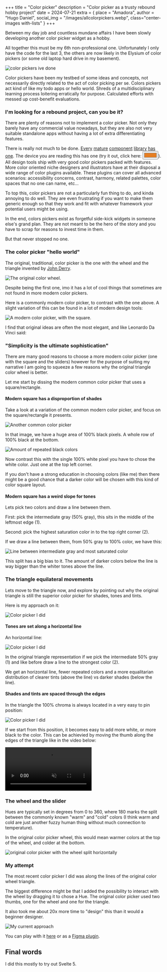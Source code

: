 +++
title = "Color picker"
description = "Color picker as a trusty rebound hobby project"
date = 2024-07-21
extra = { place = "Amadora", author = "Hugo Daniel", social_img = "/images/allcolorpickers.webp", class="center-images with-lists" }
+++

Between my day job and countless mundane affairs I have been slowly developing another color picker widget as a hobby.

All together this must be my 6th non-professional one. Unfortunately I only have the code for the last 3, the others are now likely in the Elysium of color pickers (or some old laptop hard drive in my basement).

![color pickers ive done](/images/allcolorpickers.webp)

Color pickers have been my testbed of some ideas and concepts, not necessarily directly related to the act of color picking per se. Colors pickers act kind of like my todo apps or hello world.
Shreds of a multidisciplinary learning process loitering erratically for purpose. Calculated efforts with messed up cost-benefit evaluations.

### I'm looking for a rebound project, can you be it? 

There are plenty of reasons not to implement a color picker. Not only they barely have any commercial value nowadays, but they are also not very suitable standalone apps without having a lot of extra differentiating features.

There is really not much to be done. [Every](https://react-spectrum.adobe.com/react-spectrum/ColorPicker.html) [mature](https://ant.design/components/color-picker) [component](https://developer.microsoft.com/en-us/fluentui#/controls/web/colorpicker) [library](https://react-bootstrap.netlify.app/docs/forms/form-control/#color) [has](https://mui.com/material-ui/customization/color/#picking-colors) [one](https://mantine.dev/core/color-picker/). The device you are reading this has one (try it out, click here: <input type="color" value="#E67E22" />). All design tools ship with very good color pickers packed with features.
More color oriented niche designers and illustrators have at their disposal a wide range of color plugins available. These plugins can cover all advanced scenarios: accessibility concerns, contrast, harmony, related palettes, color spaces that no one can name, etc...

To top this, color pickers are not a particularly fun thing to do, and kinda annoying to do well. They are even frustrating if you want to make them generic enough so that they work and fit with whatever framework your potential users might be using.

In the end, colors pickers exist as forgetful side-kick widgets in someone else's grand plan. They are not meant to be the hero of the story and you have to scrap for reasons to invest time in them. 

But that never stopped no one.

### The color picker "hello world" 

The original, traditional, color picker is the one with the wheel and the triangle invented by [John Derry](https://www.pixlart.com/pixlart/2018/12/11/color-wheel-keeps-on-turnin).

![The original color wheel.](/images/fractal_design_painter_software.png "Fractal Design Painter 3.0. Image from https://winworldpc.com/product/fractal-design-painter/30")

Despite being the first one, imo it has a lot of cool things that sometimes are not found in more modern color pickers.

Here is a commonly modern color picker, to contrast with the one above. A slight variation of this can be found in a lot of modern design tools:

![A modern color picker, with the square.](/images/colorpicker1.png)  

I find that original ideas are often the most elegant, and like Leonardo Da Vinci said:

### "Simplicity is the ultimate sophistication" 

There are many good reasons to choose a more modern color picker (one with the square and the sliders) however for the purpose of suiting my narrative I am going to squeeze a few reasons why the original triangle color wheel is better. 

Let me start by dissing the modern common color picker that uses a square/rectangle.

#### Modern square has a disproportion of shades

Take a look at a variation of the common modern color picker, and focus on the square/rectangle it presents. 

![Another common color picker](/images/colorpicker2.png)  

In that image, we have a huge area of 100% black pixels. A whole row of 100% black at the bottom. 

![Amount of repeated black colors](/images/colorpicker2a.png)

Now contrast this with the single 100% white pixel you have to chose the white color. Just one at the top left corner.

If you don't have a strong education in choosing colors (like me) then there might be a good chance that a darker color will be chosen with this kind of color square layout.  

#### Modern square has a weird slope for tones

Lets pick two colors and draw a line between them.

First: pick the intermediate gray (50% gray), this sits in the middle of the leftmost edge (1).

Second: pick the highest saturation color in to the top right corner (2).

If we draw a line between them, from 50% gray to 100% color, we have this:

![Line between intermediate gray and most saturated color](/images/colorpicker2b.png)

This split has a big bias to it. The amount of darker colors below the line is way bigger than the whiter tones above the line.

### The triangle equilateral movements

Lets move to the triangle now, and explore by pointing out why the original triangle is still the superior color picker for shades, tones and tints. 

Here is my approach on it:

![Color picker I did](/images/mycolorpicker1.png)

#### Tones are set along a horizontal line

An horizontal line:

![Color picker I did](/images/mycolorpicker1a.png)

In the original triangle representation if we pick the intermediate 50% gray (1) and like before draw a line to the strongest color (2). 

We get an horizontal line, fewer repeated colors and a more equalitarian distribution of clearer tints (above the line) vs darker shades (below the line).

#### Shades and tints are spaced through the edges

In the triangle the 100% chroma is always located in a very easy to pin position: 

![Color picker I did](/images/mycolorpicker2.png)

If we start from this position, it becomes easy to add more white, or more black to the color. This can be achievied by moving the thumb along the edges of the triangle like in the video below:

<video autoplay="autoplay" muted loop preload width="55%" playsinline>
  <source src="/videos/shadestints.webm" type="video/webm">
  <source src="/videos/shadestints.mp4" type="video/mp4">
</video>

### The wheel and the slider

Hues are typically set in degrees from 0 to 360, where 180 marks the split between the commonly known "warm" and "cold" colors (I think warm and cold are just another fuzzy human thing without much connection to temperature).

In the original color picker wheel, this would mean warmer colors at the top of the wheel, and colder at the bottom.

![original color picker with the wheel split horizontally](/images/originalcolorpicker.png)

### My attempt

The most recent color picker I did was along the lines of the original color wheel triangle.

The biggest difference might be that I added the possibility to interact with the wheel by dragging it to chose a Hue. The original color picker used two thumbs, one for the wheel and one for the triangle.

It also took me about 20x more time to "design" this than it would a beginner designer.

![My current approach](/images/mycolorpickerfull.png)

You can play with it [here](/pages/color-picker-pro/color-picker.html) or as a [Figma plugin](https://www.figma.com/community/plugin/1382041838227127919/color-picker-pro).

## Final words

I did this mostly to try out Svelte 5.


